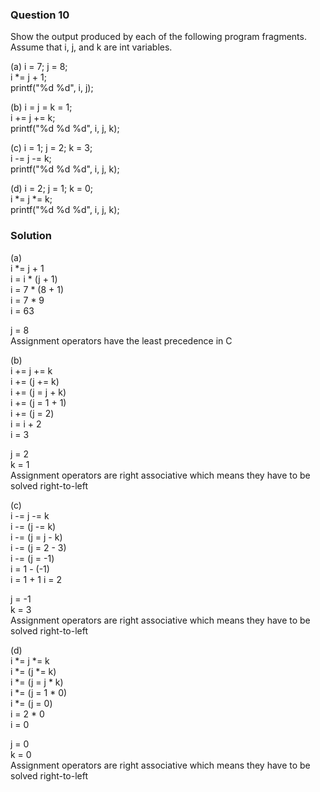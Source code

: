 ### Question 10

Show the output produced by each of the following program fragments. Assume that i, j, and k are int variables.

(a) i = 7; j = 8;  
i *= j + 1;  
printf("%d %d", i, j);

(b) i = j = k = 1;  
i += j += k;  
printf("%d %d %d", i, j, k);

(c) i = 1; j = 2; k = 3;  
i -= j -= k;  
printf("%d %d %d", i, j, k);

(d) i = 2; j = 1; k = 0;  
i *= j *= k;  
printf("%d %d %d", i, j, k);

### Solution

(a)  
i *= j + 1  
i = i * (j + 1)  
i = 7 * (8 + 1)  
i = 7 * 9  
i = 63  

j = 8  
Assignment operators have the least precedence in C

(b)  
i += j += k  
i += (j += k)  
i += (j = j + k)  
i += (j = 1 + 1)  
i += (j = 2)  
i = i + 2  
i = 3  

j = 2  
k = 1  
Assignment operators are right associative which means they have to be solved right-to-left

(c)  
i -= j -= k  
i -= (j -= k)  
i -= (j = j - k)  
i -= (j = 2 - 3)  
i -= (j = -1)   
i = 1 - (-1)  
i = 1 + 1
i = 2

j = -1  
k = 3  
Assignment operators are right associative which means they have to be solved right-to-left

(d)  
i *= j *= k  
i *= (j *= k)  
i *= (j = j * k)  
i *= (j = 1 * 0)  
i *= (j = 0)  
i = 2 * 0  
i = 0

j = 0  
k = 0  
Assignment operators are right associative which means they have to be solved right-to-left

